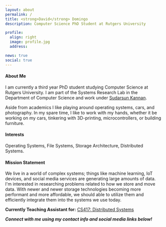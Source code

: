 ```yaml
---
layout: about
permalink: /
title: <strong>David</strong> Domingo
description: Computer Science PhD Student at Rutgers University

profile:
  align: right
  image: profile.jpg
  address:

news: true
social: true
---
```


#### **About Me**
I am currently a third year PhD student studying Computer Science at Rutgers University. I am part of the Systems Research Lab in the Department of Computer Science and work under [Sudarsun Kannan](https://www.cs.rutgers.edu/~sk2113/).

Aside from academics I like playing around operating systems, cars, and photography. In my spare time, I like to work with my hands, whether it be working on my cars, tinkering with 3D-printing, microcontrollers, or building furniture.

#### **Interests**
Operating Systems, File Systems, Storage Architecture, Distributed Systems.


#### **Mission Statement**
We live in a world of complex systems; things like machine learning, IoT devices, and social media services are generating large amounts of data. I'm interested in researching problems related to how we store and move data. With newer and newer storage technologies becoming more performant and more affordable, we should able to utilize them and efficiently integrate them into the systems we use today.

**Currently Teaching Assistant for:** [CS417: Distributed Systems](https://www.cs.rutgers.edu/~pxk/417/index.html)

***Connect with me using my contact info and social media links below!***
